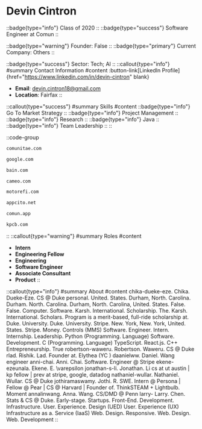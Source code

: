 # Devin Cintron
::badge{type="info"}
Class of 2020
::
::badge{type="success"}
Software Engineer at Comun
::

::badge{type="warning"}
Founder: False
::
::badge{type="primary"}
Current Company: Others
::

::badge{type="success"}
Sector: Tech; AI
::
::callout{type="info"}
#summary
Contact Information
#content
:button-link[LinkedIn Profile]{href="https://www.linkedin.com/in/devin-cintron" blank}
- **Email**: devin.cintron18@gmail.com
- **Location**: Fairfax
::

::callout{type="success"}
#summary
Skills
#content
::badge{type="info"}
Go To Market Strategy
::
::badge{type="info"}
Project Management
::
::badge{type="info"}
Research
::
::badge{type="info"}
Java
::
::badge{type="info"}
Team Leadership
::
::

::code-group
```bash [Comunitae]
comunitae.com
```
```bash [Google]
google.com
```
```bash [Bain & Company]
bain.com
```
```bash [Cameo]
cameo.com
```
```bash [MotoRefi]
motorefi.com
```
```bash [Stealth Mode Startup Company]
appcito.net
```
```bash [Comun]
comun.app
```
```bash [Kleiner Perkins Caufield & Byers]
kpcb.com
```
::
::callout{type="warning"}
#summary
Roles
#content
- **Intern**
- **Engineering Fellow**
- **Engineering**
- **Software Engineer**
- **Associate Consultant**
- **Product**
::

::callout{type="info"}
#summary
About
#content
chika-dueke-eze. Chika. Dueke-Eze. CS @ Duke personal. United. States. Durham, North. Carolina. Durham. North. Carolina. Durham, North. Carolina, United. States. False. False. Computer. Software. Karsh. International. Scholarship. The. Karsh. International. Scholars. Program is a merit-based, full-ride scholarship at. Duke. University. Duke. University. Stripe. New. York, New. York, United. States. Stripe. Money. Controls (MMS) Software. Engineer. Intern. Internship. Leadership. Python (Programming. Language) Software. Development. C (Programming. Language) TypeScript. React.js. C++ Entrepreneurship. True robertson-waweru. Robertson. Waweru. CS @ Duke rlad. Rishik. Lad. Founder at. Elythea (YC ) daanielww. Daniel. Wang engineer anni-chai. Anni. Chai. Software. Engineer @ Stripe ekene-ezeunala. Ekene. E. \varepsilon jonathan-s-li. Jonathan. Li cs at ut austin | kp fellow | prev at stripe, google, datadog nathaniel-wullar. Nathaniel. Wullar. CS @ Duke jothiramaswamy. Jothi. R. SWE. Intern @ Persona | Fellow @ Pear | CS @ Harvard | Founder of. ThinkSTEAM + Lightbulb. Moment annalinwang. Anna. Wang. CS/DMD @ Penn larry- Larry. Chen. Stats & CS @ Duke. Early-stage. Startups. Front-End. Development. Infrastructure. User. Experience. Design (UED) User. Experience (UX) Infrastructure as a. Service (IaaS) Web. Design. Responsive. Web. Design. Web. Development
::
